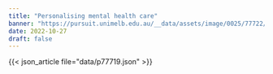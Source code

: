 ```yaml
---
title: "Personalising mental health care"
banner: "https://pursuit.unimelb.edu.au/__data/assets/image/0025/77722/Personalising-mental-health-care_f8fd7a4d-af38-4ece-b66d-98ed885fc59f.jpg"
date: 2022-10-27
draft: false
---
```


{{< json_article file="data/p77719.json" >}}